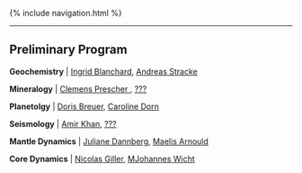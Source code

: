 {% include navigation.html %}

---

## Preliminary Program


**Geochemistry** \|  [Ingrid Blanchard](IPGP), [Andreas Stracke]()

**Mineralogy** \|  [Clemens Prescher ](), [???]()

**Planetolgy** \|  [Doris Breuer](), [Caroline Dorn]()

**Seismology** \| [Amir Khan](), [???]()

**Mantle Dynamics** \|  [Juliane Dannberg](), [Maelis Arnould]()

**Core Dynamics** \|  [Nicolas Giller](), [MJohannes Wicht]()

